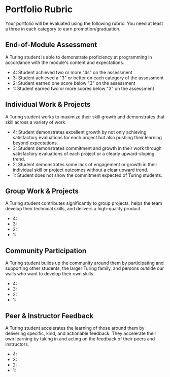 # Portfolio Rubric

Your portfolio will be evaluated using the following rubric. You need at least
a three in each category to earn promotion/graduation.

## End-of-Module Assessment

A Turing student is able to demonstrate proficiency at programming in accordance
with the module's content and expectations.

* 4: Student achieved two or more "4s" on the assessment
* 3: Student achieved a "3" or better on each category of the assessment
* 2: Student earned one score below "3" on the assessment
* 1: Student earned two or more scores below "3" on the assessment

## Individual Work & Projects

A Turing student works to maximize their skill growth and demonstrates
that skill across a variety of work.

* 4: Student demonstrates excellent growth by not only achieving satisfactory
evaluations for each project but also pushing their learning beyond expectations.
* 3: Student demonstrates commitment and growth in their work through satisfactory
evaluations of each project or a clearly upward-sloping trend.
* 2: Student demonstrates some lack of engagement or growth in their individual
skill or project outcomes without a clear upward trend.
* 1: Student does not show the commitment expected of Turing students.

## Group Work & Projects

A Turing student contributes significantly to group projects, helps the team
develop their technical skills, and delivers a high-quality product.

* 4:
* 3:
* 2:
* 1:

## Community Participation

A Turing student builds up the community around them by participating and
supporting other students, the larger Turing family, and persons outside our
walls who want to develop their own skills.

* 4:
* 3:
* 2:
* 1:

## Peer & Instructor Feedback

A Turing student accelerates the learning of those around
them by delivering specific, kind, and actionable feedback. They accelerate their
own learning by taking in and acting on the feedback of their peers and instructors.

* 4:
* 3:
* 2:
* 1:
